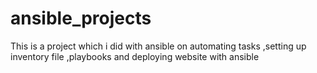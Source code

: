 # ansible_projects
This is a project which i did with ansible on automating tasks ,setting up inventory file ,playbooks and deploying website with ansible
